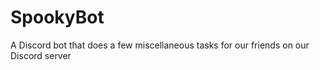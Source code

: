# SpookyBot
A Discord bot that does a few miscellaneous tasks for our friends on our Discord server
